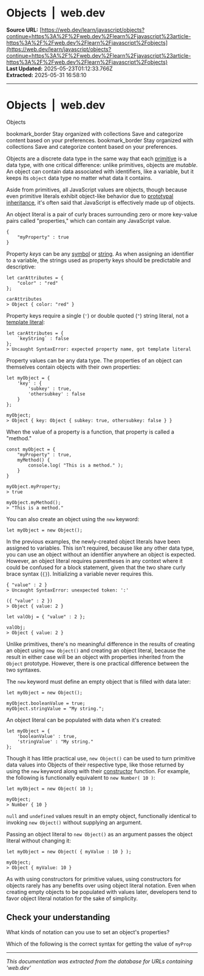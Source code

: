 # Objects  |  web.dev

**Source URL:** [https://web.dev/learn/javascript/objects?continue=https%3A%2F%2Fweb.dev%2Flearn%2Fjavascript%23article-https%3A%2F%2Fweb.dev%2Flearn%2Fjavascript%2Fobjects](https://web.dev/learn/javascript/objects?continue=https%3A%2F%2Fweb.dev%2Flearn%2Fjavascript%23article-https%3A%2F%2Fweb.dev%2Flearn%2Fjavascript%2Fobjects)  
**Last Updated:** 2025-05-23T01:12:33.766Z  
**Extracted:** 2025-05-31 16:58:10

---

# Objects  |  web.dev

Objects

bookmark\_border Stay organized with collections Save and categorize content based on your preferences. bookmark\_border Stay organized with collections Save and categorize content based on your preferences.

Objects are a discrete data type in the same way that each [primitive](https://web.dev/learn/javascript/data-types) is a data type, with one critical difference: unlike primitives, objects are _mutable_. An object can contain data associated with identifiers, like a variable, but it keeps its `object` data type no matter what data it contains.

Aside from primitives, all JavaScript values are objects, though because even primitive literals exhibit object-like behavior due to [prototypal inheritance](https://web.dev/learn/javascript/objects/prototypal-inheritance), it's often said that JavaScript is effectively made up of objects.

An object literal is a pair of curly braces surrounding zero or more key-value pairs called "properties," which can contain any JavaScript value.

```
{
    "myProperty" : true
}
```

Property _keys_ can be any [symbol](https://web.dev/learn/javascript/data-types/symbol) or [string](https://web.dev/learn/javascript/data-types/string). As when assigning an identifier to a variable, the strings used as property keys should be predictable and descriptive:

```
let carAttributes = {
    "color" : "red"
};

carAttributes
> Object { color: "red" }
```

Property keys require a single (`'`) or double quoted (`"`) string literal, not a [template literal](https://web.dev/learn/javascript/data-types/string#template-literals):

```
let carAttributes = {
    `keyString` : false
};
> Uncaught SyntaxError: expected property name, got template literal
```

Property values can be any data type. The properties of an object can themselves contain objects with their own properties:

```
let myObject = {
    'key' : {
        'subkey' : true,
        'othersubkey' : false
    }
};

myObject;
> Object { key: Object { subkey: true, othersubkey: false } }
```

When the value of a property is a function, that property is called a "method."

```
const myObject = {
    "myProperty" : true,
    myMethod() {
        console.log( "This is a method." );
    }
}

myObject.myProperty;
> true

myObject.myMethod();
> "This is a method."
```

You can also create an object using the `new` keyword:

```
let myObject = new Object();
```

In the previous examples, the newly-created object literals have been assigned to variables. This isn't required, because like any other data type, you can use an object without an identifier anywhere an object is expected. However, an object literal requires parentheses in any context where it could be confused for a block statement, given that the two share curly brace syntax (`{}`). Initializing a variable never requires this.

```
{ "value" : 2 }
> Uncaught SyntaxError: unexpected token: ':'

({ "value" : 2 })
> Object { value: 2 }

let valObj = { "value" : 2 };

valObj;
> Object { value: 2 }
```

Unlike primitives, there's no meaningful difference in the results of creating an object using `new Object()` and creating an object literal, because the result in either case will be an object with properties inherited from the `Object` prototype. However, there is one practical difference between the two syntaxes.

The `new` keyword must define an empty object that is filled with data later:

```
let myObject = new Object();

myObject.booleanValue = true;
myObject.stringValue = "My string.";
```

An object literal can be populated with data when it's created:

```
let myObject = {
    'booleanValue' : true,
    'stringValue' : "My string."
};
```

Though it has little practical use, `new Object()` can be used to turn primitive data values into Objects of their respective type, like those returned by using the `new` keyword along with their [constructor](https://web.dev/learn/javascript/functions/new) function. For example, the following is functionally equivalent to `new Number( 10 )`:

```
let myObject = new Object( 10 );

myObject;
> Number { 10 }
```

`null` and `undefined` values result in an empty object, functionally identical to invoking `new Object()` without supplying an argument.

Passing an object literal to `new Object()` as an argument passes the object literal without changing it:

```
let myObject = new Object( { myValue : 10 } );

myObject;
> Object { myValue: 10 }
```

As with using constructors for primitive values, using constructors for objects rarely has any benefits over using object literal notation. Even when creating empty objects to be populated with values later, developers tend to favor object literal notation for the sake of simplicity.

## Check your understanding

What kinds of notation can you use to set an object's properties?

Which of the following is the correct syntax for getting the value of `myProp`

---

*This documentation was extracted from the database for URLs containing 'web.dev'*
